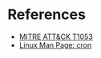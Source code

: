 # References

- [MITRE ATT&CK T1053](https://attack.mitre.org/techniques/T1053/)
- [Linux Man Page: cron](https://man7.org/linux/man-pages/man8/cron.8.html)
